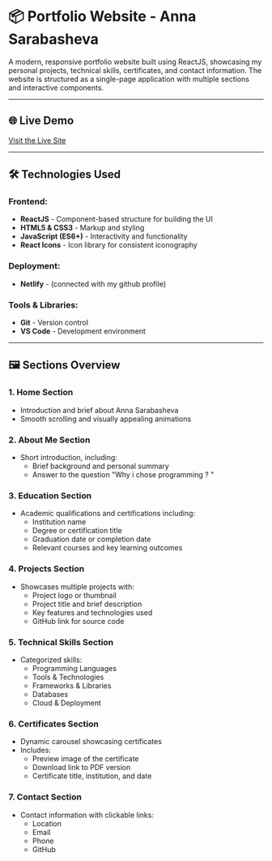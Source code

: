 # 📦 Portfolio Website - Anna Sarabasheva

A modern, responsive portfolio website built using ReactJS, showcasing my personal projects, technical skills, certificates, and contact information. The website is structured as a single-page application with multiple sections and interactive components.

---

## 🌐 **Live Demo**
[Visit the Live Site](https://anna-sarabasheva.netlify.app/)

---

## 🛠️ **Technologies Used**

### **Frontend:**
- **ReactJS** - Component-based structure for building the UI
- **HTML5 & CSS3** - Markup and styling
- **JavaScript (ES6+)** - Interactivity and functionality
- **React Icons** - Icon library for consistent iconography

### **Deployment**:
- **Netlify**  - (connected with my github profile)

### **Tools & Libraries:**
- **Git** - Version control
- **VS Code** - Development environment

---

## 🖼️ **Sections Overview**

### 1. **Home Section**
- Introduction and brief about Anna Sarabasheva
- Smooth scrolling and visually appealing animations

### 2. **About Me Section**
- Short introduction, including:
  - Brief background and personal summary
  - Answer to the question "Why i chose programming ? "

### 3. **Education Section**
- Academic qualifications and certifications including:
  - Institution name
  - Degree or certification title
  - Graduation date or completion date
  - Relevant courses and key learning outcomes

### 4. **Projects Section**
- Showcases multiple projects with:
  - Project logo or thumbnail
  - Project title and brief description
  - Key features and technologies used
  - GitHub link for source code

### 5. **Technical Skills Section**
- Categorized skills:
  - Programming Languages
  - Tools & Technologies
  - Frameworks & Libraries
  - Databases
  - Cloud & Deployment

### 6. **Certificates Section**
- Dynamic carousel showcasing certificates
- Includes:
  - Preview image of the certificate
  - Download link to PDF version
  - Certificate title, institution, and date

### 7. **Contact Section**
- Contact information with clickable links:
  - Location
  - Email
  - Phone
  - GitHub
